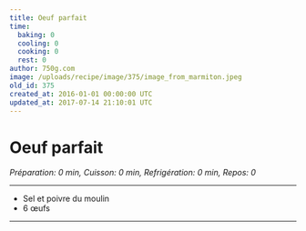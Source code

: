 ```yaml
---
title: Oeuf parfait
time:
  baking: 0
  cooling: 0
  cooking: 0
  rest: 0
author: 750g.com
image: /uploads/recipe/image/375/image_from_marmiton.jpeg
old_id: 375
created_at: 2016-01-01 00:00:00 UTC
updated_at: 2017-07-14 21:10:01 UTC
---
```


# Oeuf parfait

_Préparation: 0 min, Cuisson: 0 min, Refrigération: 0 min, Repos: 0_

---

- Sel et poivre du moulin
- 6 œufs

---
